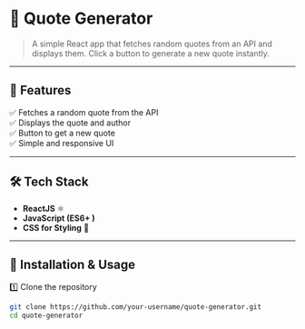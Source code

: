 # 📜 Quote Generator

> A simple React app that fetches random quotes from an API and displays them. Click a button to generate a new quote instantly.

---

## 📌 Features
✅ Fetches a random quote from the API  
✅ Displays the quote and author  
✅ Button to get a new quote  
✅ Simple and responsive UI  

---


## 🛠️ Tech Stack
- **ReactJS** ⚛️  
- **JavaScript (ES6+ )**  
- **CSS for Styling** 🎨  

---

## 🚀 Installation & Usage

1️⃣ Clone the repository  
```sh
git clone https://github.com/your-username/quote-generator.git
cd quote-generator
